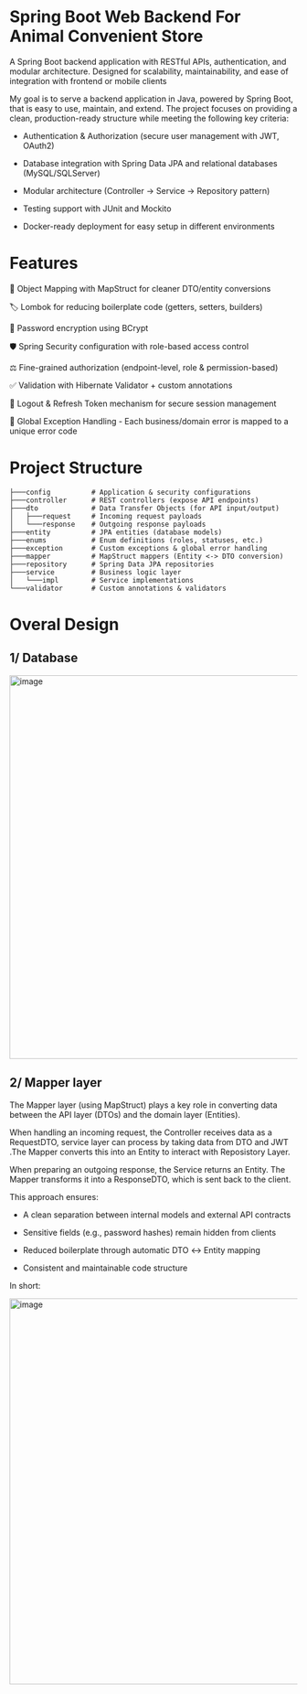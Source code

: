 # Spring Boot Web Backend For Animal Convenient Store
A Spring Boot backend application with RESTful APIs, authentication, and modular architecture.
Designed for scalability, maintainability, and ease of integration with frontend or mobile clients

 My goal is to serve a backend application in Java, powered by Spring Boot, that is easy to use, maintain, and extend.
The project focuses on providing a clean, production-ready structure while meeting the following key criteria:

 - Authentication & Authorization (secure user management with JWT, OAuth2)

 - Database integration with Spring Data JPA and relational databases (MySQL/SQLServer)

 - Modular architecture (Controller → Service → Repository pattern)

 - Testing support with JUnit and Mockito

 - Docker-ready deployment for easy setup in different environments
 
 # Features
 
 🧭 Object Mapping with MapStruct for cleaner DTO/entity conversions
 
 🏷️ Lombok for reducing boilerplate code (getters, setters, builders)
 
 🔑 Password encryption using BCrypt
 
 🛡️ Spring Security configuration with role-based access control
 
 ⚖️ Fine-grained authorization (endpoint-level, role & permission-based)
 
 ✅ Validation with Hibernate Validator + custom annotations

 🔄 Logout & Refresh Token mechanism for secure session management

 🚨 Global Exception Handling - Each business/domain error is mapped to a unique error code
# Project Structure
```pgsql
├───config          # Application & security configurations
├───controller      # REST controllers (expose API endpoints)
├───dto             # Data Transfer Objects (for API input/output)
│   ├───request     # Incoming request payloads
│   └───response    # Outgoing response payloads
├───entity          # JPA entities (database models)
├───enums           # Enum definitions (roles, statuses, etc.)
├───exception       # Custom exceptions & global error handling
├───mapper          # MapStruct mappers (Entity <-> DTO conversion)
├───repository      # Spring Data JPA repositories
├───service         # Business logic layer
│   └───impl        # Service implementations
└───validator       # Custom annotations & validators
```
# Overal Design
## 1/ Database
<img width="1044" height="671" alt="image" src="https://github.com/user-attachments/assets/8284a45e-b5d3-4e52-9878-79c9d7e0b350" />

## 2/ Mapper layer
The Mapper layer (using MapStruct) plays a key role in converting data between the API layer (DTOs) and the domain layer (Entities).

When handling an incoming request, the Controller receives data as a RequestDTO, service layer can process by taking data from DTO and JWT
.The Mapper converts this into an Entity to interact with Reposistory Layer.

When preparing an outgoing response, the Service returns an Entity. The Mapper transforms it into a ResponseDTO, which is sent back to the client.

This approach ensures:

- A clean separation between internal models and external API contracts

- Sensitive fields (e.g., password hashes) remain hidden from clients

- Reduced boilerplate through automatic DTO ↔ Entity mapping

- Consistent and maintainable code structure

In short:

<img width="1278" height="675" alt="image" src="https://github.com/user-attachments/assets/b735c240-e405-4768-85f8-5a26298c46f8" />



